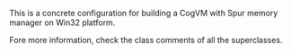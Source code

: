 This is a concrete configuration for building a CogVM with Spur memory manager on Win32 platform.

Fore more information, check the class comments of all the superclasses.
